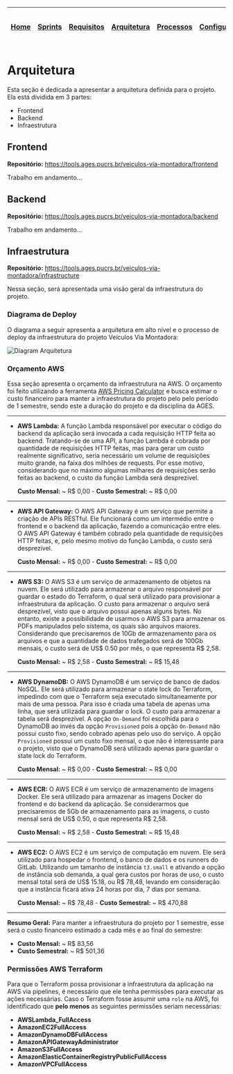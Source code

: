 | [Home](home) | [Sprints](sprints) | [Requisitos](requisitos) | [Arquitetura](arquitetura) | [Processos](processos) | [Configuração](configuracao) | [Mockups](mockups) | [Banco de Dados](banco_dados) | [Instalação](instalacao) | [Gerência de Projeto](Gerenciamento do Projeto) | [Horários Disponiveis](horarios) |
| ------------ | ------------------ | ------------------------ | -------------------------- | ---------------------- | ---------------------------- | ------------------ | ----------------------------- | ------------------------ | ----------------------------------------------- | -------------------------------- |

# Arquitetura

Esta seção é dedicada a apresentar a arquitetura definida para o projeto. Ela está dividida em 3 partes:

- Frontend
- Backend
- Infraestrutura

## Frontend

**Repositório:** https://tools.ages.pucrs.br/veiculos-via-montadora/frontend

Trabalho em andamento...

## Backend

**Repositório:** https://tools.ages.pucrs.br/veiculos-via-montadora/backend

Trabalho em andamento...

## Infraestrutura

**Repositório:** https://tools.ages.pucrs.br/veiculos-via-montadora/infrastructure

Nessa seção, será apresentada uma visão geral da infraestrutura do projeto.

### Diagrama de Deploy

O diagrama a seguir apresenta a arquitetura em alto nível e o processo de deploy da infraestrutura do projeto Veículos Via Montadora:

![Diagram Arquitetura](https://tools.ages.pucrs.br/veiculos-via-montadora/wiki/-/raw/main/pictures/architecture/architecture-and-deploy-diagram.png)

### Orçamento AWS

Essa seção apresenta o orçamento da infraestrutura na AWS. O orçamento foi feito utilizando a ferramenta [AWS Pricing Calculator](https://calculator.aws/#/) e busca estimar o custo financeiro para manter a infraestrutura do projeto pelo pelo período de 1 semestre, sendo este a duração do projeto e da disciplina da AGES.

<hr />

- **AWS Lambda:** A função Lambda responsável por executar o código do backend da aplicação será invocada a cada requisição HTTP feita ao backend. Tratando-se de uma API, a função Lambda é cobrada por quantidade de requisições HTTP feitas, mas para gerar um custo realmente significativo, seria necessário um volume de requisições muito grande, na faixa dos milhões de requests. Por esse motivo, considerando que no máximo algumas milhares de requisições serão feitas ao backend, o custo da função Lambda será desprezível.

  **Custo Mensal:** ~ R$ 0,00 -
  **Custo Semestral:** ~ R$ 0,00

<hr />

- **AWS API Gateway:** O AWS API Gateway é um serviço que permite a criação de APIs RESTful. Ele funcionará como um intermédio entre o frontend e o backend da aplicação, fazendo a comunicação entre eles. O AWS API Gateway é também cobrado pela quantidade de requisições HTTP feitas, e, pelo mesmo motivo do função Lambda, o custo será desprezível.

  **Custo Mensal:** ~ R$ 0,00 -
  **Custo Semestral:** ~ R$ 0,00

<hr />

- **AWS S3:** O AWS S3 é um serviço de armazenamento de objetos na nuvem. Ele será utilizado para armazenar o arquivo responsável por guardar o estado do Terraform, o qual será utilizado para provisionar a infraestrutura da aplicação. O custo para armazenar o arquivo será desprezível, visto que o arquivo possui apenas alguns bytes. No entanto, existe a possibilidade de usarmos o AWS S3 para armazenar os PDFs manipulados pelo sistema, os quais são arquivos maiores. Considerando que precisaremos de 10Gb de armazenamento para os arquivos e que a quantidade de dados trafegados será de 100Gb mensais, o custo será de US$ 0.50 por mês, o que representa R$ 2,58.

  **Custo Mensal:** ~ R$ 2,58 -
  **Custo Semestral:** ~ R$ 15,48

<hr />

- **AWS DynamoDB:** O AWS DynamoDB é um serviço de banco de dados NoSQL. Ele será utilizado para armazenar o state lock do Terraform, impedindo com que o Terraform seja executado simultaneamente por mais de uma pessoa. Para isso é criada uma tabela de apenas uma linha, que será utilizada para guardar o lock. O custo para armazenar a tabela será desprezível. A opção `On-Demand` foi escolhida para o DynamoDB ao invés da opção `Provisioned` pois a opção `On-Demand` não possui custo fixo, sendo cobrado apenas pelo uso do serviço. A opção `Provisioned` possui um custo fixo mensal, o que não é interessante para o projeto, visto que o DynamoDB será utilizado apenas para guardar o state lock do Terraform.

  **Custo Mensal:** ~ R$ 0,00 -
  **Custo Semestral:** ~ R$ 0,00

<hr />

- **AWS ECR:** O AWS ECR é um serviço de armazenamento de imagens Docker. Ele será utilizado para armazenar as imagens Docker do frontend e do backend da aplicação. Se considerarmos que precisaremos de 5Gb de armazenamento para as imagens, o custo mensal será de US$ 0.50, o que representa R$ 2,58.

  **Custo Mensal:** ~ R$ 2,58 -
  **Custo Semestral:** ~ R$ 15,48

<hr />

- **AWS EC2:** O AWS EC2 é um serviço de computação em nuvem. Ele será utilizado para hospedar o frontend, o banco de dados e os runners do GitLab. Utilizando um tamanho de instância `t3.small` e ativando a opção de instância sob demanda, a qual gera custos por horas de uso, o custo mensal total será de US$ 15.18, ou R$ 78,48, levando em consideração que a instância ficará ativa 24 horas por dia, 7 dias por semana.

  **Custo Mensal:** ~ R$ 78,48 -
  **Custo Semestral:** ~ R$ 470,88

<hr />

**Resumo Geral:** Para manter a infraestrutura do projeto por 1 semestre, esse será o custo financeiro estimado a cada mês e ao final do semestre:

- **Custo Mensal:** ~ R$ 83,56
- **Custo Semestral:** ~ R$ 501,36

### Permissões AWS Terraform

Para que o Terraform possa provisionar a infraestrutura da aplicação na AWS via pipelines, é necessário que ele tenha permissões para executar as ações necessárias. Caso o Terraform fosse assumir uma `role` na AWS, foi identificado que **pelo menos** as seguintes permissões seriam necessárias:

- **AWSLambda_FullAccess**
- **AmazonEC2FullAccess**
- **AmazonDynamoDBFullAccess**
- **AmazonAPIGatewayAdministrator**
- **AmazonS3FullAccess**
- **AmazonElasticContainerRegistryPublicFullAccess**
- **AmazonVPCFullAccess**
